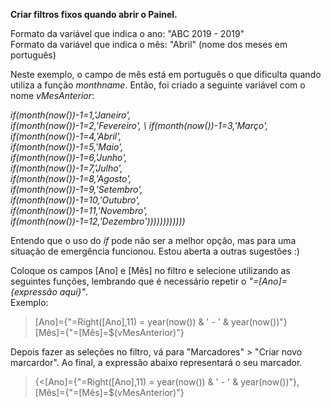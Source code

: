 **Criar filtros fixos quando abrir o Painel.**

Formato da variável que indica o ano: "ABC 2019 - 2019" \
Formato da variável que indica o mês: "Abril" (nome dos meses em português)

Neste exemplo, o campo de mês está em português o que dificulta quando utiliza a função *monthname*. Então, foi criado a seguinte variável com o nome *vMesAnterior*: 

  *if(month(now())-1=1,'Janeiro', \
	if(month(now())-1=2,'Fevereiro', \ 
  if(month(now())-1=3,'Março',  \
  if(month(now())-1=4,'Abril',  \
  if(month(now())-1=5,'Maio',  \
  if(month(now())-1=6,'Junho',  \
  if(month(now())-1=7,'Julho',  \
  if(month(now())-1=8,'Agosto',  \
  if(month(now())-1=9,'Setembro',  \
  if(month(now())-1=10,'Outubro',  \
  if(month(now())-1=11,'Novembro',  \
  if(month(now())-1=12,'Dezembro'))))))))))))*
    
Entendo que o uso do *if* pode não ser a melhor opção, mas para uma situação de emergência funcionou. Estou aberta a outras sugestões :)

Coloque os campos [Ano] e [Mês] no filtro e selecione utilizando as seguintes funções, lembrando que é necessário repetir o *"=[Ano]={expressão aqui}"*. \
Exemplo:

> [Ano]={"=Right([Ano],11) =  year(now()) & ' - ' & year(now())"} \
> [Mês]={"=[Mês]=$(vMesAnterior)"}

Depois fazer as seleções no filtro, vá para "Marcadores" > "Criar novo marcardor".
Ao final, a expressão abaixo representará o seu marcador.

> {<[Ano]={"=Right([Ano],11) =  year(now()) & ' - ' & year(now())"}, \
> [Mês]={"=[Mês]=$(vMesAnterior)"}
